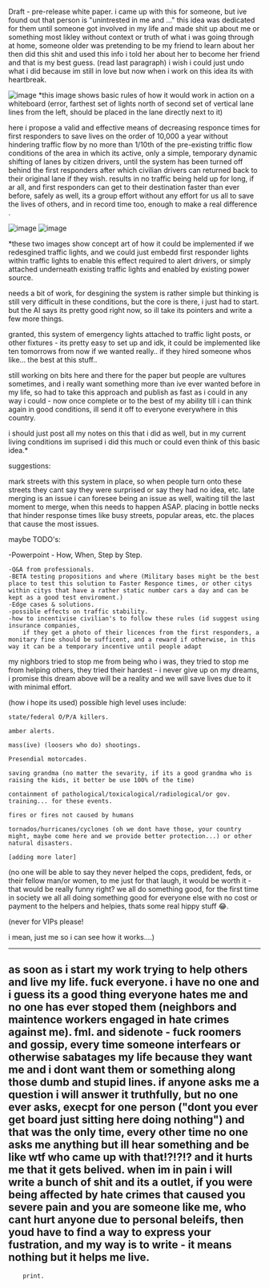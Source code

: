 Draft - pre-release white paper. i came up with this for someone, but ive found out that person is "unintrested in me and ..." this idea was dedicated for them until someone got involved in my life and made shit up about me or something most likley without context or truth of what i was going through at home, someone older was pretending to be my friend to learn about her then did this shit and used this info i told her about her to become her friend and that is my best guess. (read last paragraph) i wish i could just undo what i did because im still in love but now when i work on this idea its with heartbreak. 

![image](https://github.com/user-attachments/assets/a15e7402-89a0-4f2d-b74b-a780d06bb075)
*this image shows basic rules of how it would work in action on a whiteboard (error, farthest set of lights north of second set of vertical lane lines from the left, should be placed in the lane directly next to it)

here i propose a valid and effective means of decreasing responce times for first responders to save lives on the order of 10,000 a year without hindering traffic flow by no more than 1/10th of the pre-existing triffic flow conditions of the area in which its active, only a simple, temporary dynamic shifting of lanes by citizen drivers, until the system has been turned off behind the first responders after which civilian drivers can returned back to their original lane if they wish. results in no traffic being held up for long, if ar all, and first responders can get to their destination faster than ever before, safely as well, its a group effort without any effort for us all to save the lives of others, and in record time too, enough to make a real difference .

![image](https://github.com/user-attachments/assets/28e00c27-0bbc-4082-a034-1befcde08815)
![image](https://github.com/user-attachments/assets/0571918c-16ca-4984-ac40-8259776b50da)

*these two images show concept art of how it could be implemented if we redesgined traffic lights, and we could just embedd first responder lights within traffic lights to enable this effect required to alert drivers, or simply attached underneath existing traffic lights and enabled by existing power source. 


needs a bit of work, for desgining the system is rather simple but thinking is still very difficult in these conditions, but the core is there, i just had to start. but the AI says its pretty good right now, so ill take its pointers and write a few more things.

granted, this system of emergency lights attached to traffic light posts, or other fixtures - its pretty easy to set up and idk, it could be implemented like ten tomorrows from now if we wanted really.. if they hired someone whos like... the best at this stuff..

still working on bits here and there for the paper but people are vultures sometimes, and i really want something more than ive ever wanted before in my life, so had to take this approach and publish as fast as i could in any way i could - now once complete or to the best of my ability till i can think again in good conditions, ill send it off to everyone everywhere in this country.
 
i should just post all my notes on this that i did as well, but in my current living conditions im suprised i did this much or could even think of this basic idea.*


suggestions:

  mark streets with this system in place, so when people turn onto these streets they cant say they were surprised or say they had no idea, etc. 
  late merging is an issue i can foresee being an issue as well, waiting till the last moment to merge, when this needs to happen ASAP.  placing 
  in bottle necks that hinder response times like busy streets, popular areas, etc. the places that cause the most issues. 

maybe TODO's:

  -Powerpoint - How, When, Step by Step.
   
    -Q&A from professionals.
    -BETA testing propositions and where (Military bases might be the best place to test this solution to Faster Responce times, or other citys within citys that have a rather static number cars a day and can be kept as a good test enviroment.)
    -Edge cases & solutions.
    -possible effects on traffic stability.
    -how to incentivise civilian's to follow these rules (id suggest using insurance companies, 
        if they get a photo of their licences from the first responders, a monitary fine should be sufficent, and a reward if otherwise, in this way it can be a temporary incentive until people adapt

my nighbors tried to stop me from being who i was, they tried to stop me from helping others, they tried their hardest - i never give up on my dreams, i promise this dream above will be a reality and we will save lives due to it with minimal effort. 

(how i hope its used) possible high level uses include:

    state/federal O/P/A killers. 
   
    amber alerts. 
   
    mass(ive) (loosers who do) shootings. 
   
    Presendial motorcades. 
   
    saving grandma (no matter the sevarity, if its a good grandma who is raising the kids, it better be use 100% of the time)
   
    containment of pathological/toxicalogical/radiological/or gov. training... for these events. 
    
    fires or fires not caused by humans
    
    tornados/hurricanes/cyclones (oh we dont have those, your country might, maybe come here and we provide better protection...) or other natural disasters.  
    
    [adding more later]
 
   
   
   

   
   



   (no one will be able to say they never helped the cops, predident, feds, or their fellow man/or women, to me just for that laugh, it would be worth it - that would be really funny right? we all do something good, for the first time in society we all all doing something good for everyone else with no cost or payment to the helpers and helpies, thats some real hippy stuff 😂. 
   
   
   
   (never for VIPs please!
   
   i mean, just me so i can see how it works....)



------
as soon as i start my work trying to help others and live my life. fuck everyone. i have no one and i guess its a good thing everyone hates me and no one has ever stoped them (neighbors and maintence workers engaged in hate crimes against me). fml. and sidenote - fuck roomers and gossip, every time someone interfears or otherwise sabatages my life because they want me and i dont want them or something along those dumb and stupid lines. if anyone asks me a question i will answer it truthfully, but no one ever asks, execpt for one person ("dont you ever get board just sitting here doing nothing") and that was the only time, every other time no one asks me anything but ill hear something and be like wtf who came up with that!?!?!? and it hurts me that it gets belived. when im in pain i will write a bunch of shit and its a outlet, if you were being affected by hate crimes that caused you severe pain and you are someone like me, who cant hurt anyone due to personal beleifs, then youd have to find a way to express your fustration, and my way is to write - it means nothing but it helps me live.
---
   

   




        print.  
